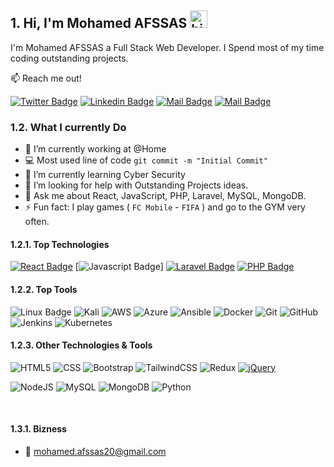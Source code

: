 ## 1. Hi, I'm Mohamed AFSSAS <img src="https://user-images.githubusercontent.com/1303154/88677602-1635ba80-d120-11ea-84d8-d263ba5fc3c0.gif" width="28px" height="28px" alt="hi">


I'm Mohamed AFSSAS a Full Stack Web Developer. I Spend most of my time coding outstanding projects.

:mailbox: Reach me out!

[![Twitter Badge](https://img.shields.io/badge/-Mohamed-1ca0f1?style=flat&labelColor=1ca0f1&logo=twitter&logoColor=white&link=https://twitter.com/afssas_mohamed)](https://twitter.com/afssas_mohamed)  [![Linkedin Badge](https://img.shields.io/badge/-Mohamed-0e76a8?style=flat&labelColor=0e76a8&logo=linkedin&logoColor=white)](https://www.linkedin.com/in/mohamed-afssas-04030a269/) 
[![Mail Badge](https://img.shields.io/badge/-@afssas_mohamed-e84393?style=flat&labelColor=e84393&logo=instagram&logoColor=white)](https://www.instagram.com/afssas_mohamed/) 
[![Mail Badge](https://img.shields.io/badge/-Mohamed-c0392b?style=flat&labelColor=c0392b&logo=gmail&logoColor=white)](mailto:mohamed.afssas20@gmail.com)


### 1.2. What I currently Do

<!-- -



-  -->

- 🔭 I’m currently working at @Home
- :computer: Most used line of code `git commit -m "Initial Commit"`
- 🌱 I’m currently learning Cyber Security
- 🤔 I’m looking for help with Outstanding Projects ideas.
- 💬 Ask me about React, JavaScript, PHP, Laravel, MySQL, MongoDB.
- ⚡ Fun fact: I play games ( `FC Mobile` - `FIFA` ) and go to the GYM very often.

#### 1.2.1. Top Technologies

<!-- TODO: Make technologies links takes you to repositories -->

[![React Badge](https://img.shields.io/badge/-React-61DBFB?style=for-the-badge&labelColor=black&logo=react&logoColor=61DBFB)](#) [![Javascript Badge](https://img.shields.io/badge/-Javascript-F0DB4F?style=for-the-badge&labelColor=black&logo=javascript&logoColor=F0DB4F)]
[![Laravel Badge](https://img.shields.io/badge/-Laravel-%23FF2D20?style=for-the-badge&labelColor=black&logo=laravel&logoColor=F9322C)](#)
[![PHP Badge](https://img.shields.io/badge/-php-4F5B93?style=for-the-badge&labelColor=black&logo=php&logoColor=4F5B93)](#)
<br />

#### 1.2.2. Top Tools
![Linux Badge](https://img.shields.io/badge/Linux-FCC624?style=for-the-badge&logo=linux&logoColor=black)
![Kali](https://img.shields.io/badge/Kali-268BEE?style=for-the-badge&logo=kalilinux&logoColor=white)
![AWS](https://img.shields.io/badge/AWS-%23FF9900.svg?style=for-the-badge&logo=amazon-aws&logoColor=white)
![Azure](https://img.shields.io/badge/azure-%230072C6.svg?style=for-the-badge&logo=microsoftazure&logoColor=white)
![Ansible](https://img.shields.io/badge/ansible-%231A1918.svg?style=for-the-badge&logo=ansible&logoColor=white)
![Docker](https://img.shields.io/badge/docker-%230db7ed.svg?style=for-the-badge&logo=docker&logoColor=white)
![Git](https://img.shields.io/badge/git-%23F05033.svg?style=for-the-badge&logo=git&logoColor=white)
![GitHub](https://img.shields.io/badge/github-%23121011.svg?style=for-the-badge&logo=github&logoColor=white)
![Jenkins](https://img.shields.io/badge/jenkins-%232C5263.svg?style=for-the-badge&logo=jenkins&logoColor=white)
![Kubernetes](https://img.shields.io/badge/kubernetes-%23326ce5.svg?style=for-the-badge&logo=kubernetes&logoColor=white)


#### 1.2.3. Other Technologies & Tools
![HTML5](https://img.shields.io/badge/html5-%23E34F26.svg?style=for-the-badge&logo=html5&logoColor=white)
![CSS](https://img.shields.io/badge/css-%231572B6.svg?style=for-the-badge&logo=css3&logoColor=white)
![Bootstrap](https://img.shields.io/badge/bootstrap-%238511FA.svg?style=for-the-badge&logo=bootstrap&logoColor=white)
![TailwindCSS](https://img.shields.io/badge/tailwindcss-%2338B2AC.svg?style=for-the-badge&logo=tailwind-css&logoColor=white)
![Redux](https://img.shields.io/badge/redux-%23593d88.svg?style=for-the-badge&logo=redux&logoColor=white)
[![jQuery](https://img.shields.io/badge/jquery-%230769AD.svg?style=for-the-badge&logo=jquery&logoColor=white)](#)
<br />

![NodeJS](https://img.shields.io/badge/node.js-6DA55F?style=for-the-badge&logo=node.js&logoColor=white)
![MySQL](https://img.shields.io/badge/mysql-%2300f.svg?style=for-the-badge&logo=mysql&logoColor=white)
![MongoDB](https://img.shields.io/badge/MongoDB-%234ea94b.svg?style=for-the-badge&logo=mongodb&logoColor=white)
![Python](https://img.shields.io/badge/python-3670A0?style=for-the-badge&logo=python&logoColor=ffdd54)

<br />


#### 1.3.1. Bizness
<!-- - :paperclip: [My Resume/CV](https://github.com/ipenywis/ipenywis/blob/master/resumes/Islem%20Maboud%20Resume%20v2.0.pdf) -->
- :email: mohamed.afssas20@gmail.com